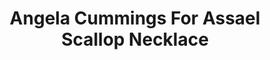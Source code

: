 ---
title: Angela Cummings For Assael Scallop Necklace
description: |
  This delicate collar necklace features scalloped rows of Diamonds punctuated by 6 silvery South Sea Pearl pendants. Reserved for the most elegant of occasions.

  12.4 - 11.1mm South Sea Cultured Pearls with 19.87 carats of White Diamonds, set in Platinum and 18K White Gold.
specs: |
  6 South Sea Cult Pearls Round 12.4 - 11.1 mm set in Platinum/18K WG and 174 Rd Dia.= 19.87 cts.
images:
  - angela-cummings-for-assael-scallop-necklace.jpg
category: Angela Cummings for Assael
tags:
  - necklaces
---
